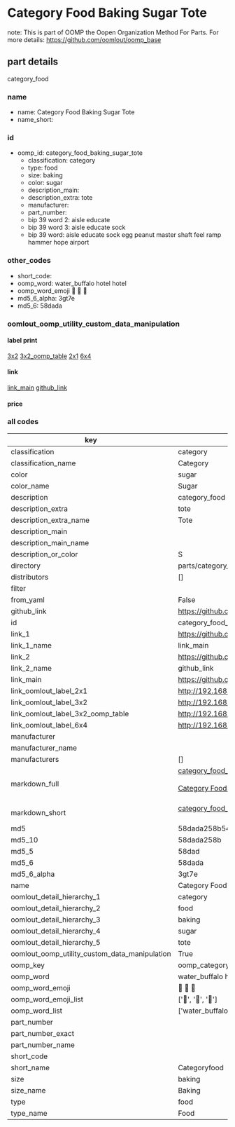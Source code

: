 # Category Food Baking Sugar Tote  

note: This is part of OOMP the Oopen Organization Method For Parts. For more details: https://github.com/oomlout/oomp_base

##  part details



category_food

### name
* name: Category Food Baking Sugar Tote
* name_short: 
### id
* oomp_id: category_food_baking_sugar_tote
  * classification: category
  * type: food
  * size: baking
  * color: sugar
  * description_main: 
  * description_extra: tote
  * manufacturer: 
  * part_number: 
  * bip 39 word 2: aisle educate
  * bip 39 word 3: aisle educate sock
  * bip 39 word: aisle educate sock egg peanut master shaft feel ramp hammer hope airport

### other_codes
* short_code: 
* oomp_word: water_buffalo hotel hotel
* oomp_word_emoji :water_buffalo: :hotel: :hotel:
* md5_6_alpha: 3gt7e
* md5_6: 58dada






### oomlout_oomp_utility_custom_data_manipulation
#### label print
[3x2](http://192.168.1.245:1112/?label=oomp%203gt7e)
[3x2_oomp_table](http://192.168.1.107:1112/?label=oomp%203gt7e)
[2x1](http://192.168.1.242:1112/?label=oomp%203gt7e)
[6x4](http://192.168.1.55:1112/?label=oomp%203gt7e)    

#### link

[link_main](https://github.com/oomlout/oomlout_oomp_current_version_messy/tree/main/parts/category_food_baking_sugar_tote) [github_link](https://github.com/oomlout/oomlout_oomp_part_src/tree/main/parts/category_food_baking_sugar_tote)                             

#### price







### all codes 
| key | value |  
| --- | --- |  
| classification | category |  
| classification_name | Category |  
| color | sugar |  
| color_name | Sugar |  
| description | category_food |  
| description_extra | tote |  
| description_extra_name | Tote |  
| description_main |  |  
| description_main_name |  |  
| description_or_color | S  |  
| directory | parts/category_food_baking_sugar_tote |  
| distributors | [] |  
| filter |  |  
| from_yaml | False |  
| github_link | https://github.com/oomlout/oomlout_oomp_part_src/tree/main/parts/category_food_baking_sugar_tote |  
| id | category_food_baking_sugar_tote |  
| link_1 | https://github.com/oomlout/oomlout_oomp_current_version_messy/tree/main/parts/category_food_baking_sugar_tote |  
| link_1_name | link_main |  
| link_2 | https://github.com/oomlout/oomlout_oomp_part_src/tree/main/parts/category_food_baking_sugar_tote |  
| link_2_name | github_link |  
| link_main | https://github.com/oomlout/oomlout_oomp_current_version_messy/tree/main/parts/category_food_baking_sugar_tote |  
| link_oomlout_label_2x1 | http://192.168.1.242:1112/?label=oomp%203gt7e |  
| link_oomlout_label_3x2 | http://192.168.1.245:1112/?label=oomp%203gt7e |  
| link_oomlout_label_3x2_oomp_table | http://192.168.1.107:1112/?label=oomp%203gt7e |  
| link_oomlout_label_6x4 | http://192.168.1.55:1112/?label=oomp%203gt7e |  
| manufacturer |  |  
| manufacturer_name |  |  
| manufacturers | [] |  
| markdown_full | [category_food_baking_sugar_tote](https://github.com/oomlout/oomlout_oomp_current_version_messy/tree/main/parts/category_food_baking_sugar_tote)<br>[](https://github.com/oomlout/oomlout_oomp_current_version_messy/tree/main/parts/category_food_baking_sugar_tote)<br>[Category Food Baking Sugar Tote](https://github.com/oomlout/oomlout_oomp_current_version_messy/tree/main/parts/category_food_baking_sugar_tote)<br><br> |  
| markdown_short | [category_food_baking_sugar_tote](https://github.com/oomlout/oomlout_oomp_current_version_messy/tree/main/parts/category_food_baking_sugar_tote)<br><br> |  
| md5 | 58dada258b54d89e22d0f46d9c11a02d |  
| md5_10 | 58dada258b |  
| md5_5 | 58dad |  
| md5_6 | 58dada |  
| md5_6_alpha | 3gt7e |  
| name | Category Food Baking Sugar Tote |  
| oomlout_detail_hierarchy_1 | category |  
| oomlout_detail_hierarchy_2 | food |  
| oomlout_detail_hierarchy_3 | baking |  
| oomlout_detail_hierarchy_4 | sugar |  
| oomlout_detail_hierarchy_5 | tote |  
| oomlout_oomp_utility_custom_data_manipulation | True |  
| oomp_key | oomp_category_food_baking_sugar_tote |  
| oomp_word | water_buffalo hotel hotel |  
| oomp_word_emoji | :water_buffalo: :hotel: :hotel: |  
| oomp_word_emoji_list | [':water_buffalo:', ':hotel:', ':hotel:'] |  
| oomp_word_list | ['water_buffalo', 'hotel', 'hotel'] |  
| part_number |  |  
| part_number_exact |  |  
| part_number_name |  |  
| short_code |  |  
| short_name | Categoryfood |  
| size | baking |  
| size_name | Baking |  
| type | food |  
| type_name | Food |  
